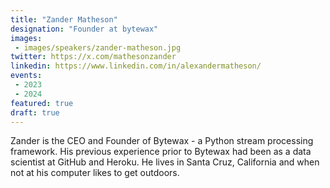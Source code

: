 ```yaml
---
title: "Zander Matheson"
designation: "Founder at bytewax"
images:
 - images/speakers/zander-matheson.jpg
twitter: https://x.com/mathesonzander
linkedin: https://www.linkedin.com/in/alexandermatheson/
events:
 - 2023
 - 2024
featured: true
draft: true
---
```


Zander is the CEO and Founder of Bytewax - a Python stream processing framework. His previous experience prior to Bytewax had been as a data scientist at GitHub and Heroku. He lives in Santa Cruz, California and when not at his computer likes to get outdoors.